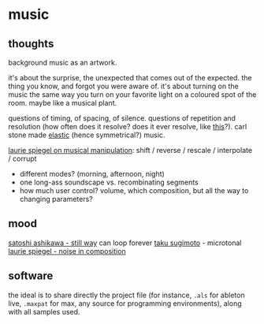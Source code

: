 # music

## thoughts

background music as an artwork.

it's about the surprise, the unexpected that comes out of the expected. the thing you know, and forgot you were aware of. it's about turning on the music the same way you turn on your favorite light on a coloured spot of the room. maybe like a musical plant.

questions of timing, of spacing, of silence. questions of repetition and resolution (how often does it resolve? does it ever resolve, like [this](https://www.youtube.com/watch?v=IE8gISNPz7I)?). carl stone made [elastic](https://www.youtube.com/watch?v=X-OHTj4xcgg) (hence symmetrical?) music.

[laurie spiegel on musical manipulation](http://www.retiary.org/ls/writings/musical_manip.html):  shift / reverse / rescale / interpolate / corrupt

- different modes? (morning, afternoon, night)
- one long-ass soundscape vs. recombinating segments
- how much user control? volume, which composition, but all the way to changing parameters?

## mood

[satoshi ashikawa - still way](https://www.youtube.com/watch?v=f33pvpdXzos) can loop forever
[taku sugimoto](https://www.youtube.com/watch?v=pDUeojq6DrE) - microtonal
[laurie spiegel - noise in composition](http://retiary.org/ls/writings/info_theory_music.html)

## software

the ideal is to share directly the project file (for instance, `.als` for ableton live, `.maxpat` for max, any source for programming environments), along with all samples used.
